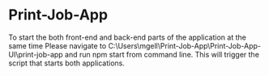 # Print-Job-App

To start the both front-end and back-end parts of the application at the same time
Please navigate to C:\Users\mgell\Print-Job-App\Print-Job-App-UI\print-job-app and run npm start from command line.
This will trigger the script that starts both applications.